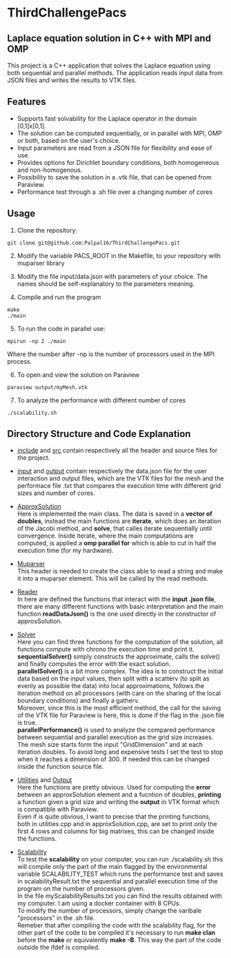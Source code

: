 # ThirdChallengePacs

## Laplace equation solution in C++ with MPI and OMP

This project is a C++ application that solves the Laplace equation using both sequential and parallel methods. The application reads input data from JSON files and writes the results to VTK files.

## Features
- Supports fast solvability for the Laplace operator in the domain [0,1]x[0,1].  
- The solution can be computed sequentially, or in parallel with MPI, OMP or both, based on the user's choice.  
- Input parameters are read from a JSON file for flexibility and ease of use.  
- Provides options for Dirichlet boundary conditions, both homogeneous and non-homogenous.  
- Possibility to save the solution in a .vtk file, that can be opened from Paraview.  
- Performance test through a .sh file over a changing number of cores  


## Usage

1. Clone the repository:

```
git clone git@github.com:Palpal16/ThirdChallengePacs.git
```

2. Modify the variable PACS_ROOT in the Makefile, to your repository with muparser library

3. Modify the file input/data.json with parameters of your choice. The names should be self-explanatory to the parameters meaning.  

4. Compile and run the program

```
make
./main
```

5. To run the code in parallel use:
```
mpirun -np 2 ./main
```
Where the number after -np is the number of processors used in the MPI process.

6. To open and view the solution on Paraview 
```
paraview output/myMesh.vtk
```

7. To analyze the performance with different number of cores
```
./scalability.sh
```


## Directory Structure and Code Explanation
- [include](include/) and [src](src/) contain respectively all the header and source files for the project.  
- [input](input/) and [output](output/) contain respectively the data.json file for the user interaction and output files, which are the VTK files for the mesh and the performace file .txt that compares the execution time with different grid sizes and number of cores.  

- [ApproxSolution](src/approxSolution.cpp)  
Here is implemented the main class. The data is saved in a **vector of doubles**, instead the main functions are **iterate**, which does an iteration of the Jacobi method, and **solve**, that calles iterate sequentially until convergence. Inside iterate, where the main computations are computed, is applied a **omp parallel for** which is able to cut in half the execution time (for my hardware).  

- [Muparser](include/muparser_fun.hpp)  
This header is needed to create the class able to read a string and make it into a muparser element. This will be called by the read methods.  

- [Reader](src/readJson.cpp)  
In here are defined the functions that interact with the **input .json file**, there are many different functions with basic interpretation and the main function **readDataJson()** is the one used directly in the constructor of approsSolution.  

- [Solver](src/LaplaceSolver.cpp)  
Here you can find three functions for the computation of the solution, all functions compute with chrono the execution time and print it.  
**sequentialSolver()** simply constructs the approximate, calls the solve() and finally computes the error with the exact solution.  
**parallelSolver()** is a bit more complex. The idea is to construct the initial data based on the input values, then split with a scatterv (to split as evenly as possible the data) into local approximations, follows the iteration method on all processors (with care on the sharing of the local boundary conditions) and finally a gatherv.  
Moreover, since this is the most efficient method, the call for the saving of the VTK file for Paraview is here, this is done if the flag in the .json file is true.  
**parallelPerformance()** is used to analyze the compared performance between sequential and parallel execution as the grid size increases.  
The mesh size starts form the input "GridDimension" and at each iteration doubles. To avoid long and expensive tests I set the test to stop when it reaches a dimension of 300. If needed this can be changed inside the function source file.  

- [Utilities](src/utilities.cpp) and [Output](include/writeVTK.hpp)  
Here the functions are pretty obvious. Used for computing the **error** between an approxSolution element and a fucntion of doubles, **printing** a function given a grid size and writing the **output** in VTK format which is compatible with Paraview.  
Even if is quite obvious, I want to precise that the printing functions, both in utilities.cpp and in approxSolution.cpp, are set to print only the first 4 rows and columns for big matrixes, this can be changed inside the functions.  

- [Scalability](scalability.sh)  
To test the **scalability** on your computer, you can run ./scalability.sh this will compile only the part of the main flagged by the environmental variable SCALABILITY_TEST which runs the performance test and saves in scalabilityResult.txt the sequential and parallel execution time of the program on the number of processors given.  
In the file myScalabilityResults.txt you can find the results obtained with my computer. I am using a docker container with 8 CPUs.  
To modify the number of processors, simply change the varibale "processors" in the .sh file.  
Remeber that after compiling the code with the scalability flag, for the other part of the code to be compiled it's necessary to run **make clan** before the **make** or equivalently **make -B**. This way the part of the code outside the ifdef is compiled.
